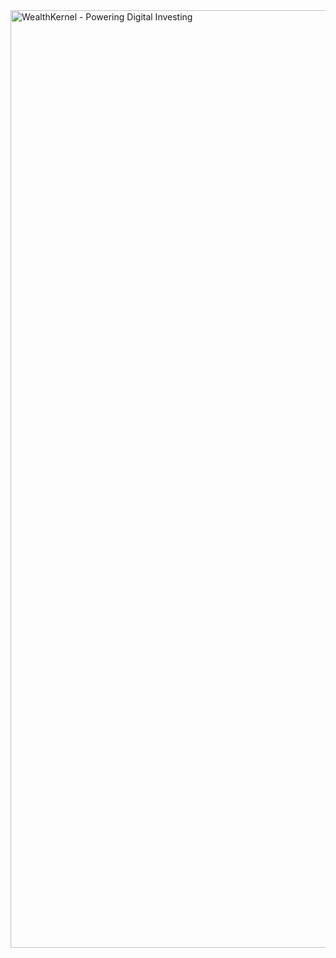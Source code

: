 <img width="1500" alt="WealthKernel - Powering Digital Investing" src="https://user-images.githubusercontent.com/33286803/199461352-6c8d7a06-47fc-4703-85c1-3419fe976b0f.png">
